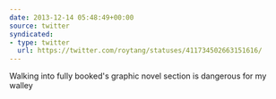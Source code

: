 ```yaml
---
date: 2013-12-14 05:48:49+00:00
source: twitter
syndicated:
- type: twitter
  url: https://twitter.com/roytang/statuses/411734502663151616/
---
```


Walking into fully booked's graphic novel section is dangerous for my walley